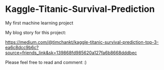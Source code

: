 # Kaggle-Titanic-Survival-Prediction
My first machine learning project

My blog story for this project:

https://medium.com/@timchankt/kaggle-titanic-survival-prediction-top-3-ea6c8dcc9b6c?source=friends_link&sk=139868fd985620a127fa6b8668dddbec

Please feel free to read and comment :)

